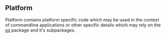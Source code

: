 Platform
-----------
Platform contains platform specific code which may be used in the context of commandline 
applications or other specific details which may rely on the [os](https://golang.org/pkg/os/)
package and it's subpackages.
